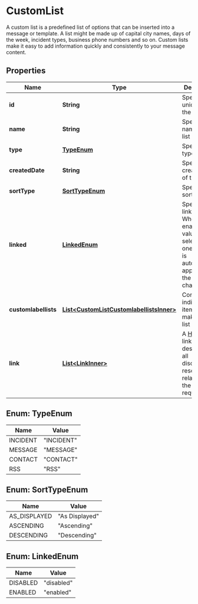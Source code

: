 

# CustomList

A custom list is a predefined list of options that can be inserted into a message or template. A list might be made up of capital city names, days of the week, incident types, business phone numbers and so on. Custom lists make it easy to add information quickly and consistently to your message content.

## Properties

| Name | Type | Description | Notes |
|------------ | ------------- | ------------- | -------------|
|**id** | **String** | Specifies the unique ID of the list |  [readonly] |
|**name** | **String** | Specifies the name of the list |  [readonly] |
|**type** | [**TypeEnum**](#TypeEnum) | Specifies the type |  [readonly] |
|**createdDate** | **String** | Specifies the creation date of the list |  [readonly] |
|**sortType** | [**SortTypeEnum**](#SortTypeEnum) | Specifies the sorting order |  [readonly] |
|**linked** | [**LinkedEnum**](#LinkedEnum) | Specifies the linked status. When enabled the value selected for one channel is automatically applied on the other channels. |  [readonly] |
|**customlabellists** | [**List&lt;CustomListCustomlabellistsInner&gt;**](CustomListCustomlabellistsInner.md) | Contains the individual items that make up this list |  [optional] [readonly] |
|**link** | [**List&lt;LinkInner&gt;**](LinkInner.md) | A [HATEOAS](https://en.wikipedia.org/wiki/HATEOAS) link object, describing all discoverable resources in relation to the original request. |  [readonly] |



## Enum: TypeEnum

| Name | Value |
|---- | -----|
| INCIDENT | &quot;INCIDENT&quot; |
| MESSAGE | &quot;MESSAGE&quot; |
| CONTACT | &quot;CONTACT&quot; |
| RSS | &quot;RSS&quot; |



## Enum: SortTypeEnum

| Name | Value |
|---- | -----|
| AS_DISPLAYED | &quot;As Displayed&quot; |
| ASCENDING | &quot;Ascending&quot; |
| DESCENDING | &quot;Descending&quot; |



## Enum: LinkedEnum

| Name | Value |
|---- | -----|
| DISABLED | &quot;disabled&quot; |
| ENABLED | &quot;enabled&quot; |



